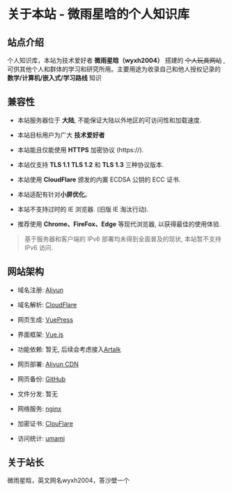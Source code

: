 # 关于本站 - 微雨星晗的个人知识库

## 站点介绍

个人知识库，本站为技术爱好者 **微雨星晗（wyxh2004）** 搭建的 ~~个人玩具网站~~ , 可供其他个人和群体的学习和研究所用。主要用途为收录自己和他人授权记录的 **数学/计算机/嵌入式/学习路线** 知识
## 兼容性

- 本站服务器位于 **大陆**, 不能保证大陆以外地区的可访问性和加载速度.

- 本站目标用户为广大 **技术爱好者**

- 本站能且仅能使用 **HTTPS** 加密协议 (https://).

- 本站仅支持 **TLS 1.1** **TLS 1.2** 和 **TLS 1.3** 三种协议版本.

- 本站使用 **CloudFlare** 颁发的内置 ECDSA 公钥的 ECC 证书.

- 本站适配有针对**小屏优化**。

- 本站不支持过时的 IE 浏览器. (旧版 IE 淘汰行动).

- 推荐使用 **Chrome、FireFox、Edge** 等现代浏览器, 以获得最佳的使用体验.

> 基于服务器和客户端的 IPv6 部署均未得到全面普及的现状, 本站暂不支持 IPv6 访问.

## 网站架构

- 域名注册: [Aliyun](https://www.aliyun.com/)
  
- 域名解析: [CloudFlare](https://www.cloudflare.com/)
  
- 网页生成: [VuePress](https://vuepress.vuejs.org/)
  
- 界面框架: [Vue.js](https://vuejs.org/)
  
- 功能依赖: 暂无, 后续会考虑接入[Artalk](https://github.com/ArtalkJS/Artalk)

- 网页部署: [Aliyun CDN](https://www.aliyun.com/)
  
- 网页备份: [GitHub](https://github.com/)
  
- 文件分发: 暂无
  
- 网络服务: [nginx](https://nginx.org/)

- 加密证书: [ClouFlare](https://www.cloudflare.com/)

- 访问统计: [umami](https://umami.is/)

## 关于站长

微雨星晗，英文网名wyxh2004，答沙壁一个